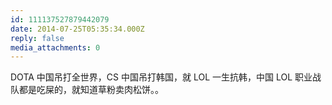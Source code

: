 ```yaml
---
id: 111137527879442079
date: 2014-07-25T05:35:34.000Z
reply: false
media_attachments: 0
---
```


DOTA 中国吊打全世界，CS 中国吊打韩国，就 LOL 一生抗韩，中国 LOL 职业战队都是吃屎的，就知道草粉卖肉松饼。。

